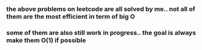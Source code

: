 ### the above problems on leetcode are all solved by me..  not all of them are the most efficient in term of big O 
### some of them are also still work in progress.. the goal is always make them O(1) if possible
